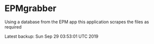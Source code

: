 # EPMgrabber
Using a database from the EPM app this application scrapes the files as required


Latest backup: Sun Sep 29 03:53:01 UTC 2019
